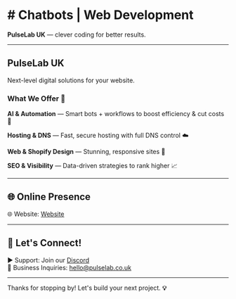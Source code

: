 # # Chatbots | Web Development 

**PulseLab UK** — clever coding for better results.

---

## PulseLab UK

Next-level digital solutions for your website. 

### What We Offer 💼 

**AI & Automation** — Smart bots + workflows to boost efficiency & cut costs 🔧 

**Hosting & DNS** — Fast, secure hosting with full DNS control ☁️ 

**Web & Shopify Design** — Stunning, responsive sites 🎨 

**SEO & Visibility** — Data-driven strategies to rank higher 📈 



---

## 🌐 Online Presence

🌐 Website: [Website](https://pulselab.co.uk)  

---

## 📢 Let's Connect!

▶ Support: Join our [Discord](https://discord.gg/J9kVfvAYeH)  
📧 Business Inquiries: [hello@pulselab.co.uk](mailto:hello@pulseitinnovate.uk)  

---

Thanks for stopping by! Let's build your next project. **💡**
